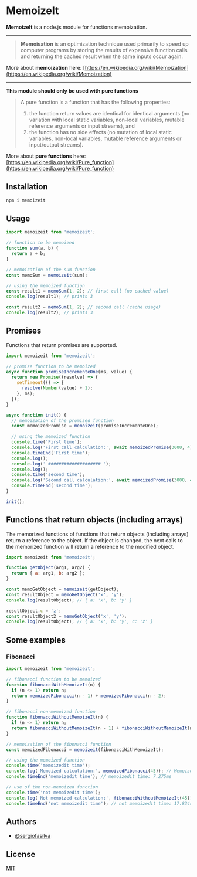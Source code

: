 # MemoizeIt

**MemoizeIt** is a node.js module for functions memoization.

---

> **Memoisation** is an optimization technique used primarily to speed up computer programs by storing the results of expensive function calls and returning the cached result when the same inputs occur again.

More about **memoization** here: [https://en.wikipedia.org/wiki/Memoization](https://en.wikipedia.org/wiki/Memoization)

---

**This module should only be used with pure functions**

> A pure function is a function that has the following properties:
>
> 1.  the function return values are identical for identical arguments (no variation with local static variables, non-local variables, mutable reference arguments or input streams), and
> 2.  the function has no side effects (no mutation of local static variables, non-local variables, mutable reference arguments or input/output streams).

More about **pure functions** here: [https://en.wikipedia.org/wiki/Pure_function](https://en.wikipedia.org/wiki/Pure_function)

## Installation

```bash
npm i memoizeit
```

## Usage

```javascript
import memoizeit from 'memoizeit';

// function to be memoized
function sum(a, b) {
  return a + b;
}

// memoization of the sum function
const memoSum = memoizeit(sum);

// using the memoized function
const result1 = memoSum(1, 2); // first call (no cached value)
console.log(result1); // prints 3

const result2 = memoSum(1, 2); // second call (cache usage)
console.log(result2); // prints 3
```

## Promises

Functions that return promises are supported.

```javascript
import memoizeit from 'memoizeit';

// promise function to be memoized
async function promiseIncrementeOne(ms, value) {
  return new Promise((resolve) => {
    setTimeout(() => {
      resolve(Number(value) + 1);
    }, ms);
  });
}

async function init() {
  // memoization of the promised function
  const memoizedPromise = memoizeit(promiseIncrementeOne);

  // using the memoized function
  console.time('First time');
  console.log('First call calculation:', await memoizedPromise(3000, 4)); // first call (no cached value)
  console.timeEnd('First time');
  console.log();
  console.log(' #################### ');
  console.log();
  console.time('second time');
  console.log('Second call calculation:', await memoizedPromise(3000, 4)); // second call (cache usage)
  console.timeEnd('second time');
}

init();
```

## Functions that return objects (including arrays)

The memorized functions of functions that return objects (including arrays) return a reference to the object. If the object is changed, the next calls to the memorized function will return a reference to the modified object.

```javascript
import memoizeit from 'memoizeit';

function getObject(arg1, arg2) {
  return { a: arg1, b: arg2 };
}

const memoGetObject = memoizeit(getObject);
const resultObject = memoGetObject('x', 'y');
console.log(resultObject); // { a: 'x', b: 'y' }

resultObject.c = 'z';
const resultObject2 = memoGetObject('x', 'y');
console.log(resultObject); // { a: 'x', b: 'y', c: 'z' }
```

## Some examples

### Fibonacci

```javascript
import memoizeit from 'memoizeit';

// fibonacci function to be memoized
function fibonacciWithMemoizeIt(n) {
  if (n <= 1) return n;
  return memoizedFibonacci(n - 1) + memoizedFibonacci(n - 2);
}

// fibonacci non-memoized function
function fibonacciWithoutMemoizeIt(n) {
  if (n <= 1) return n;
  return fibonacciWithoutMemoizeIt(n - 1) + fibonacciWithoutMemoizeIt(n - 2);
}

// memoization of the fibonacci function
const memoizedFibonacci = memoizeit(fibonacciWithMemoizeIt);

// using the memoized function
console.time('memoizedit time');
console.log('Memoized calculation:', memoizedFibonacci(45)); // Memoized calculation: 1134903170
console.timeEnd('memoizedit time'); // memoizedit time: 7.275ms

// use of the non-memoized function
console.time('not memoizedit time');
console.log('Not memoized calculation:', fibonacciWithoutMemoizeIt(45)); // Not memoized calculation: 1134903170
console.timeEnd('not memoizedit time'); // not memoizedit time: 17.834s
```

## Authors

- [@sergiofasilva](https://github.com/sergiofasilva)

## License

[MIT](https://choosealicense.com/licenses/mit/)
